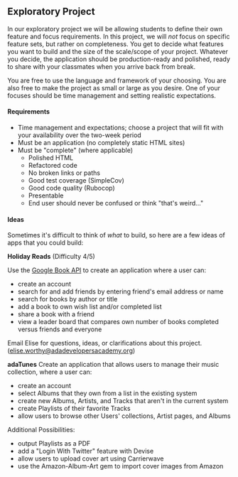 ## Exploratory Project

In our exploratory project we will be allowing students to define their own feature and focus requirements. In this project, we will _not_ focus on specific feature sets, but rather on completeness. You get to decide what features you want to build and the size of the scale/scope of your project. Whatever you decide, the application should be production-ready and polished, ready to share with your classmates when you arrive back from break. 

You are free to use the language and framework of your choosing. You are also free to make the project as small or large as you desire. One of your focuses should be time management and setting realistic expectations.

#### Requirements

- Time management and expectations; choose a project that will fit with your availability over the two-week period
- Must be an application (no completely static HTML sites)
- Must be "complete" (where applicable)
    - Polished HTML 
    - Refactored code
    - No broken links or paths
    - Good test coverage (SimpleCov)
    - Good code quality (Rubocop)
    - Presentable
    - End user should never be confused or think "that's weird..."

#### Ideas

Sometimes it's difficult to think of *what* to build, so here are a few ideas of apps that you could build:

**Holiday Reads** (Difficulty 4/5)

Use the [Google Book API](https://developers.google.com/books/) to create an application where a user can: 
- create an account
- search for and add friends by entering friend's email address or name
- search for books by author or title
- add a book to own wish list and/or completed list
- share a book with a friend
- view a leader board that compares own number of books completed versus friends and everyone

Email Elise for questions, ideas, or clarifications about this project. (<elise.worthy@adadevelopersacademy.org>)

**adaTunes**
Create an application that allows users to manage their music collection, where a user can:
- create an account
- select Albums that they own from a list in the existing system
- create new Albums, Artists, and Tracks that aren't in the current system
- create Playlists of their favorite Tracks
- allow users to browse other Users' collections, Artist pages, and Albums

Additional Possibilities:
- output Playlists as a PDF
- add a "Login With Twitter" feature with Devise
- allow users to upload cover art using Carrierwave
- use the Amazon-Album-Art gem to import cover images from Amazon




